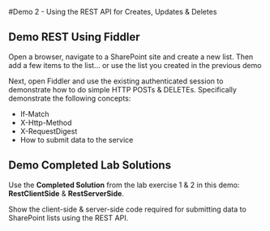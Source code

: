 #Demo 2 - Using the REST API for Creates, Updates & Deletes

## Demo REST Using Fiddler
Open a browser, navigate to a SharePoint site and create a new list. Then add a few items to the list... or use the list you created in the previous demo

Next, open Fiddler and use the existing authenticated session to demonstrate how to do simple HTTP POSTs & DELETEs. Specifically demonstrate the following concepts:

- If-Match
- X-Http-Method
- X-RequestDigest
- How to submit data to the service

## Demo Completed Lab Solutions

Use the **Completed Solution** from the lab exercise 1 & 2 in this demo: **RestClientSide** & **RestServerSide**.

Show the client-side & server-side code required for submitting data to SharePoint lists using the REST API.